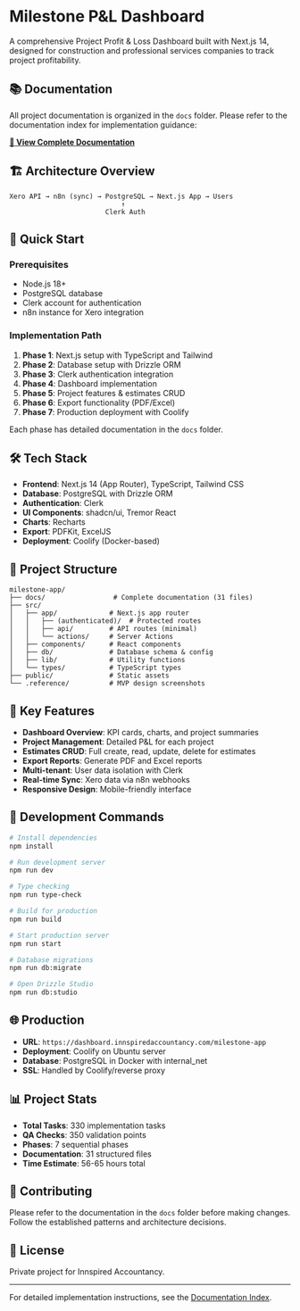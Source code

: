 # Milestone P&L Dashboard

A comprehensive Project Profit & Loss Dashboard built with Next.js 14, designed for construction and professional services companies to track project profitability.

## 📚 Documentation

All project documentation is organized in the `docs` folder. Please refer to the documentation index for implementation guidance:

**[📖 View Complete Documentation](docs/README.md)**

## 🏗️ Architecture Overview

```
Xero API → n8n (sync) → PostgreSQL → Next.js App → Users
                            ↑
                        Clerk Auth
```

## 🚀 Quick Start

### Prerequisites
- Node.js 18+
- PostgreSQL database
- Clerk account for authentication
- n8n instance for Xero integration

### Implementation Path

1. **Phase 1**: Next.js setup with TypeScript and Tailwind
2. **Phase 2**: Database setup with Drizzle ORM
3. **Phase 3**: Clerk authentication integration
4. **Phase 4**: Dashboard implementation
5. **Phase 5**: Project features & estimates CRUD
6. **Phase 6**: Export functionality (PDF/Excel)
7. **Phase 7**: Production deployment with Coolify

Each phase has detailed documentation in the `docs` folder.

## 🛠️ Tech Stack

- **Frontend**: Next.js 14 (App Router), TypeScript, Tailwind CSS
- **Database**: PostgreSQL with Drizzle ORM
- **Authentication**: Clerk
- **UI Components**: shadcn/ui, Tremor React
- **Charts**: Recharts
- **Export**: PDFKit, ExcelJS
- **Deployment**: Coolify (Docker-based)

## 📁 Project Structure

```
milestone-app/
├── docs/                 # Complete documentation (31 files)
├── src/
│   ├── app/             # Next.js app router
│   │   ├── (authenticated)/  # Protected routes
│   │   ├── api/         # API routes (minimal)
│   │   └── actions/     # Server Actions
│   ├── components/      # React components
│   ├── db/              # Database schema & config
│   ├── lib/             # Utility functions
│   └── types/           # TypeScript types
├── public/              # Static assets
└── .reference/          # MVP design screenshots
```

## 🔑 Key Features

- **Dashboard Overview**: KPI cards, charts, and project summaries
- **Project Management**: Detailed P&L for each project
- **Estimates CRUD**: Full create, read, update, delete for estimates
- **Export Reports**: Generate PDF and Excel reports
- **Multi-tenant**: User data isolation with Clerk
- **Real-time Sync**: Xero data via n8n webhooks
- **Responsive Design**: Mobile-friendly interface

## 📝 Development Commands

```bash
# Install dependencies
npm install

# Run development server
npm run dev

# Type checking
npm run type-check

# Build for production
npm run build

# Start production server
npm run start

# Database migrations
npm run db:migrate

# Open Drizzle Studio
npm run db:studio
```

## 🌐 Production

- **URL**: `https://dashboard.innspiredaccountancy.com/milestone-app`
- **Deployment**: Coolify on Ubuntu server
- **Database**: PostgreSQL in Docker with internal_net
- **SSL**: Handled by Coolify/reverse proxy

## 📊 Project Stats

- **Total Tasks**: 330 implementation tasks
- **QA Checks**: 350 validation points
- **Phases**: 7 sequential phases
- **Documentation**: 31 structured files
- **Time Estimate**: 56-65 hours total

## 🤝 Contributing

Please refer to the documentation in the `docs` folder before making changes. Follow the established patterns and architecture decisions.

## 📄 License

Private project for Innspired Accountancy.

---

For detailed implementation instructions, see the [Documentation Index](docs/README.md).